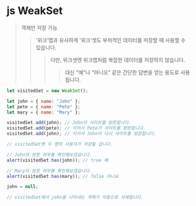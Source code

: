 # js WeakSet

> 객체만 저장 가능
>
> > '위크’맵과 유사하게 '위크’셋도 부차적인 데이터를 저장할 때 사용할 수 있습니다.
> >
> > > 다만, 위크셋엔 위크맵처럼 복잡한 데이터를 저장하지 않습니다.
> > >
> > > > 대신 "예"나 “아니오” 같은 간단한 답변을 얻는 용도로 사용됩니다.

```js
let visitedSet = new WeakSet();

let john = { name: "John" };
let pete = { name: "Pete" };
let mary = { name: "Mary" };

visitedSet.add(john); // John이 사이트를 방문합니다.
visitedSet.add(pete); // 이어서 Pete가 사이트를 방문합니다.
visitedSet.add(john); // 이어서 John이 다시 사이트를 방문합니다.

// visitedSet엔 두 명의 사용자가 저장될 겁니다.

// John의 방문 여부를 확인해보겠습니다.
alert(visitedSet.has(john)); // true 예

// Mary의 방문 여부를 확인해보겠습니다.
alert(visitedSet.has(mary)); // false 아니요

john = null;

// visitedSet에서 john을 나타내는 객체가 자동으로 삭제됩니다.
```
